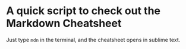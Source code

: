 # A quick script to check out the Markdown Cheatsheet

Just type `mdn` in the terminal, and the cheatsheet opens in sublime text.